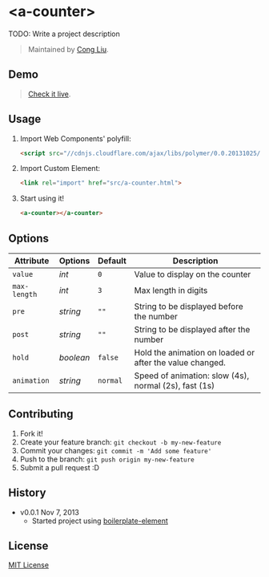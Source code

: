 # &lt;a-counter&gt;

TODO: Write a project description

> Maintained by [Cong Liu](https://github.com/ghostoy).

## Demo

> [Check it live](http://ghostoy.github.io/a-counter).

## Usage

1. Import Web Components' polyfill:

	```html
	<script src="//cdnjs.cloudflare.com/ajax/libs/polymer/0.0.20131025/polymer.min.js"></script>
	```

2. Import Custom Element:

	```html
	<link rel="import" href="src/a-counter.html">
	```

3. Start using it!

	```html
	<a-counter></a-counter>
	```

## Options

Attribute  | Options                   | Default             | Description
---        | ---                       | ---                 | ---
`value`    | *int*                     | `0`                 | Value to display on the counter
`max-length`| *int*				 	   | `3`               	 | Max length in digits
`pre`      | *string*                  | `""`                | String to be displayed before the number
`post`     | *string*                  | `""`                | String to be displayed after the number
`hold`     | *boolean*                 | `false`             | Hold the animation on loaded or after the value changed.
`animation`| *string*				   | `normal`			 | Speed of animation: slow (4s), normal (2s), fast (1s)

## Contributing

1. Fork it!
2. Create your feature branch: `git checkout -b my-new-feature`
3. Commit your changes: `git commit -m 'Add some feature'`
4. Push to the branch: `git push origin my-new-feature`
5. Submit a pull request :D

## History

* v0.0.1 Nov 7, 2013
	* Started project using [boilerplate-element](https://github.com/customelements/boilerplate-element)

## License

[MIT License](http://opensource.org/licenses/MIT)